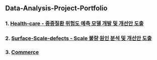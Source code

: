 Data-Analysis-Project-Portfolio
------------------------------------
 
### 1. [Health-care - 중증질환 위험도 예측 모델 개발 및 개선안 도출](https://github.com/KimGyuLee/Health-Care-Big-Data-Project)  
### 2. [Surface-Scale-defects - Scale 불량 원인 분석 및 개선안 도출]()  
### 3. [Commerce]()  
